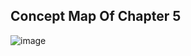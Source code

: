## Concept Map Of Chapter 5


![image](https://github.com/famashines/GitHub_Presentation_repo/assets/152769770/fbfae425-4d9a-47c1-bb6b-b0a54c475d55)
